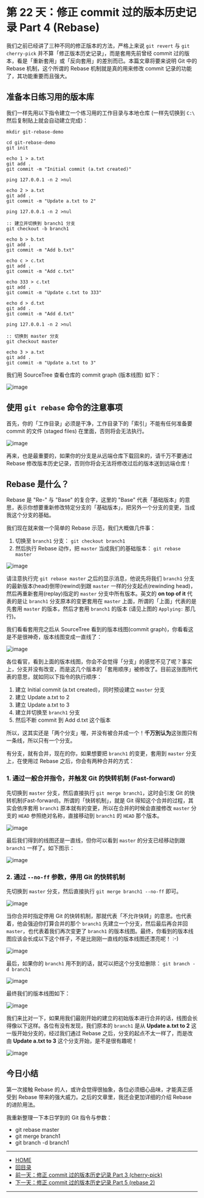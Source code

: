 第 22 天：修正 commit 过的版本历史记录 Part 4 (Rebase)
======================================================================

我们之前已经讲了三种不同的修正版本的方法，严格上来说 `git revert` 与 `git cherry-pick` 并不算「修正版本历史记录」，而是套用先前曾经 commit 过的版本，看是「重新套用」或「反向套用」的差別而已。本篇文章将要来说明 Git 中的 Rebase 机制，这个所谓的 Rebase 机制就是真的用来修改 commit 记录的功能了，其功能重要而且强大。

准备本日练习用的版本库
----------------------

我们一样先用以下指令建立一个练习用的工作目录与本地仓库 (一样先切换到 `C:\` 然后复制贴上就会自动建立完成)：

	mkdir git-rebase-demo

	cd git-rebase-demo
	git init

	echo 1 > a.txt
	git add .
	git commit -m "Initial commit (a.txt created)"

	ping 127.0.0.1 -n 2 >nul

	echo 2 > a.txt
	git add .
	git commit -m "Update a.txt to 2"

	ping 127.0.0.1 -n 2 >nul

	:: 建立并切换到 branch1 分支
	git checkout -b branch1

	echo b > b.txt
	git add .
	git commit -m "Add b.txt"

	echo c > c.txt
	git add .
	git commit -m "Add c.txt"

	echo 333 > c.txt
	git add .
	git commit -m "Update c.txt to 333"

	echo d > d.txt
	git add .
	git commit -m "Add d.txt"

	ping 127.0.0.1 -n 2 >nul

	:: 切换到 master 分支
	git checkout master

	echo 3 > a.txt
	git add .
	git commit -m "Update a.txt to 3"

我们用 SourceTree 查看仓库的 commit graph (版本线图) 如下：

![image](figures/22/01.png)


使用 `git rebase` 命令的注意事项
---------------------------------

首先，你的「工作目录」必须是干净，工作目录下的「索引」不能有任何准备要 commit 的文件 (staged files) 在里面，否则将会无法执行。

![image](figures/22/02.png)

再来，也是最重要的，如果你的分支是从远端仓库下载回来的，请千万不要通过 Rebase 修改版本历史记录，否则你将会无法将修改过后的版本送到远端仓库！

Rebase 是什么？
-----------------

Rebase 是 "Re-" 与 "Base" 的复合字，这里的 "Base" 代表「基础版本」的意思，表示你想要重新修改特定分支的「基础版本」，把另外一个分支的变更，当成我这个分支的基础。

我们现在就来做一个简单的 Rebase 示范，我们大概做几件事：

1. 切换至 `branch1` 分支： `git checkout branch1`
2. 然后执行 Rebase 动作，把 `master` 当成我们的基础版本： `git rebase master`

![image](figures/22/03.png)

请注意执行完 `git rebase master` 之后的显示消息，他说先将我们 `branch1` 分支的最新版本(head)倒带(rewind)到跟 `master` 一样的分支起点(rewinding head)，然后再重新套用(replay)指定的 `master` 分支中所有版本。英文的 **on top of it** 代表的是让 `branch1` 分支原本的变更套用在 `master` 上面，所谓的「上面」代表的是先套用 `master` 的版本，然后才套用 `branch1` 的版本 (请见上图的 `Applying:` 那几行)。

我们看看套用完之后从 SourceTree 看到的版本线图(commit graph)，你看看这是不是很神奇，版本线图变成一直线了：

![image](figures/22/04.png)

各位看官，看到上面的版本线图，你会不会觉得「分支」的感觉不见了呢？事实上，分支并没有改变，而是这几个版本的「套用顺序」被修改了。目前这张图所代表的意思，就如同以下指令的执行顺序：

1. 建立 Initial commit (a.txt created)，同时预设建立 `master` 分支
2. 建立 Update a.txt to 2
3. 建立 Update a.txt to 3
4. 建立并切换至 `branch1` 分支
5. 然后不断 commit 到 Add d.txt 这个版本

所以，这其实还是「两个分支」喔，并没有被合并成一个！**千万別认为**这张图只有一条线，所以只有一个分支。

有分支，就有合并，现在的你，如果想要把 `branch1` 的变更，套用到 `master` 分支上，在使用过 Rebase 之后，你会有两种合并的方式：

### 1. 通过一般合并指令，并触发 Git 的快转机制 (Fast-forward)

先切换到 `master` 分支，然后直接执行 `git merge branch1`，这时会引发 Git 的快转机制(Fast-forward)。所谓的「快转机制」，就是 Git 得知这个合并的过程，其实会依序套用 `branch1` 原本就有的变更，所以在合并的时候会直接修改 `master` 分支的 `HEAD` 参照绝对名称，直接移动到 `branch1` 的 `HEAD` 那个版本。

![image](figures/22/05.png)

最后我们得到的线图还是一直线，但你可以看到 `master` 的分支已经移动到跟 `branch1` 一样了。如下图示：

![image](figures/22/06.png)

### 2. 通过 `--no-ff` 参数，停用 Git 的快转机制

先切换到 `master` 分支，然后直接执行 `git merge branch1 --no-ff` 即可。

![image](figures/22/07.png)

当你合并时指定停用 Git 的快转机制，那就代表「不允许快转」的意思。也代表着，他会强迫你打算合并的那个 `branch1` 先建立一个分支，然后最后再合并回 `master`，也代表着我们再次变更了 `branch1` 的版本线图。最终，你看到的版本线图应该会长成以下这个样子，不是比刚刚一直线的版本线图还漂亮呢！ :-)

![image](figures/22/08.png)

最后，如果你的 `branch1` 用不到的话，就可以把这个分支给删除： `git branch -d branch1`

![image](figures/22/09.png)

最终我们的版本线图如下：

![image](figures/22/10.png)

我们来比对一下，如果用我们最刚开始的建立的初始版本进行合并的话，线图会长得像以下这样。各位有没有发现，我们原本的 `branch1` 是从 **Update a.txt to 2** 这一版开始分支的，经过我们通过 Rebase 之后，分支的起点不太一样了，而是改由 **Update a.txt to 3** 这个分支开始，是不是很有趣呢！

![image](figures/22/11.png)


今日小结
-------

第一次接触 Rebase 的人，或许会觉得很抽象，各位必须细心品味，才能真正感受到 Rebase 带来的强大威力。之后的文章里，我还会更加详细的介绍 Rebase 的进阶用法。

我重新整理一下本日学到的 Git 指令与参数：

* git rebase master
* git merge branch1
* git branch -d branch1




-------
* [HOME](../README)
* [回目录](README)
* <a href="21.md">前一天：修正 commit 过的版本历史记录 Part 3 (cherry-pick)</a>
* <a href="23.md">下一天：修正 commit 过的版本历史记录 Part 5 (rebase 2)</a>

-------


